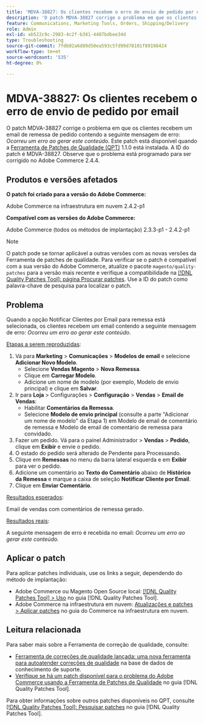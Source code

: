 ```yaml
---
title: 'MDVA-38827: Os clientes recebem o erro de envio de pedido por email'
description: 'O patch MDVA-38827 corrige o problema em que os clientes recebem um email de envio de pedido contendo a seguinte mensagem de erro: *Desculpe, ocorreu um erro ao gerar esse conteúdo*. Este patch está disponível quando a [Ferramenta de correções de qualidade (QPT)](https://experienceleague.adobe.com/en/docs/commerce-operations/tools/quality-patches-tool/quality-patches-tool-to-self-serve-quality-patches) 1.1.0 está instalada. A ID do patch é MDVA-38827. Observe que o problema está programado para ser corrigido no Adobe Commerce 2.4.4.'
feature: Communications, Marketing Tools, Orders, Shipping/Delivery
role: Admin
exl-id: ab522c9c-2983-4c2f-b341-4487bdbee34d
type: Troubleshooting
source-git-commit: 7fdb02a6d89d50ea593c5fd99d78101f89198424
workflow-type: tm+mt
source-wordcount: '535'
ht-degree: 0%

---
```


# MDVA-38827: Os clientes recebem o erro de envio de pedido por email

O patch MDVA-38827 corrige o problema em que os clientes recebem um email de remessa de pedido contendo a seguinte mensagem de erro: *Ocorreu um erro ao gerar este conteúdo*. Este patch está disponível quando a [Ferramenta de Patches de Qualidade (QPT)](https://experienceleague.adobe.com/en/docs/commerce-operations/tools/quality-patches-tool/quality-patches-tool-to-self-serve-quality-patches) 1.1.0 está instalada. A ID do patch é MDVA-38827. Observe que o problema está programado para ser corrigido no Adobe Commerce 2.4.4.

## Produtos e versões afetados

**O patch foi criado para a versão do Adobe Commerce:**

Adobe Commerce na infraestrutura em nuvem 2.4.2-p1

**Compatível com as versões do Adobe Commerce:**

Adobe Commerce (todos os métodos de implantação) 2.3.3-p1 - 2.4.2-p1

>[!NOTE]
>
>O patch pode se tornar aplicável a outras versões com as novas versões da Ferramenta de patches de qualidade. Para verificar se o patch é compatível com a sua versão do Adobe Commerce, atualize o pacote `magento/quality-patches` para a versão mais recente e verifique a compatibilidade na [[!DNL Quality Patches Tool]: página Procurar patches](https://experienceleague.adobe.com/en/docs/commerce-operations/tools/quality-patches-tool/quality-patches-tool-to-self-serve-quality-patches). Use a ID do patch como palavra-chave de pesquisa para localizar o patch.

## Problema

Quando a opção Notificar Clientes por Email para remessa está selecionada, os clientes recebem um email contendo a seguinte mensagem de erro: *Ocorreu um erro ao gerar este conteúdo*.

<u>Etapas a serem reproduzidas</u>:

1. Vá para **Marketing** > **Comunicações** > **Modelos de email** e selecione **Adicionar Novo Modelo**.
   * Selecione **Vendas Magento** > **Nova Remessa**.
   * Clique em **Carregar Modelo**.
   * Adicione um nome de modelo (por exemplo, Modelo de envio principal) e clique em **Salvar**.
1. Ir para **Loja** > Configurações > **Configuração** > **Vendas** > **Email de Vendas**:
   * Habilitar **Comentários da Remessa**.
   * Selecione **Modelo de envio principal** (consulte a parte &quot;Adicionar um nome de modelo&quot; da Etapa 1) em Modelo de email de comentário de remessa e Modelo de email de comentário de remessa para convidado.
1. Fazer um pedido. Vá para o painel Administrador > **Vendas** > **Pedido**, clique em **Exibir** e envie o pedido.
1. O estado do pedido será alterado de Pendente para Processando.
1. Clique em **Remessas** no menu da barra lateral esquerda e em **Exibir** para ver o pedido.
1. Adicione um comentário ao **Texto do Comentário** abaixo de **Histórico da Remessa** e marque a caixa de seleção **Notificar Cliente por Email**.
1. Clique em **Enviar Comentário**.

<u>Resultados esperados</u>:

Email de vendas com comentários de remessa gerado.

<u>Resultados reais</u>:

A seguinte mensagem de erro é recebida no email: *Ocorreu um erro ao gerar este conteúdo.*

## Aplicar o patch

Para aplicar patches individuais, use os links a seguir, dependendo do método de implantação:

* Adobe Commerce ou Magento Open Source local: [[!DNL Quality Patches Tool] > Uso](/help/tools/quality-patches-tool/usage.md) no guia [!DNL Quality Patches Tool].
* Adobe Commerce na infraestrutura em nuvem: [Atualizações e patches > Aplicar patches](https://experienceleague.adobe.com/docs/commerce-cloud-service/user-guide/develop/upgrade/apply-patches.html) no guia do Commerce na infraestrutura em nuvem.

## Leitura relacionada

Para saber mais sobre a Ferramenta de correção de qualidade, consulte:

* [Ferramenta de correções de qualidade lançada: uma nova ferramenta para autoatender correções de qualidade](https://experienceleague.adobe.com/en/docs/commerce-operations/tools/quality-patches-tool/quality-patches-tool-to-self-serve-quality-patches) na base de dados de conhecimento de suporte.
* [Verifique se há um patch disponível para o problema do Adobe Commerce usando a Ferramenta de Patches de Qualidade](/help/tools/quality-patches-tool/patches-available-in-qpt/check-patch-for-magento-issue-with-magento-quality-patches.md) no guia [!DNL Quality Patches Tool].

Para obter informações sobre outros patches disponíveis no QPT, consulte [[!DNL Quality Patches Tool]: Pesquisar patches](https://experienceleague.adobe.com/tools/commerce-quality-patches/index.html) no guia [!DNL Quality Patches Tool].
